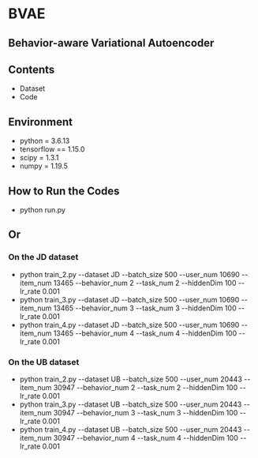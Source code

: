 # BVAE
## Behavior-aware Variational Autoencoder

## Contents
- Dataset
- Code 

## Environment

- python = 3.6.13
- tensorflow == 1.15.0
- scipy = 1.3.1
- numpy = 1.19.5

## How to Run the Codes

- python run.py

## Or

### On the JD dataset

- python train_2.py --dataset JD --batch_size 500 --user_num 10690 --item_num 13465 --behavior_num 2 --task_num 2 --hiddenDim 100 --lr_rate 0.001
- python train_3.py --dataset JD --batch_size 500 --user_num 10690 --item_num 13465 --behavior_num 3 --task_num 3 --hiddenDim 100 --lr_rate 0.001
- python train_4.py --dataset JD --batch_size 500 --user_num 10690 --item_num 13465 --behavior_num 4 --task_num 4 --hiddenDim 100 --lr_rate 0.001

### On the UB dataset
- python train_2.py --dataset UB --batch_size 500 --user_num 20443 --item_num 30947 --behavior_num 2 --task_num 2 --hiddenDim 100 --lr_rate 0.001
- python train_3.py --dataset UB --batch_size 500 --user_num 20443 --item_num 30947 --behavior_num 3 --task_num 3 --hiddenDim 100 --lr_rate 0.001
- python train_4.py --dataset UB --batch_size 500 --user_num 20443 --item_num 30947 --behavior_num 4 --task_num 4 --hiddenDim 100 --lr_rate 0.001
